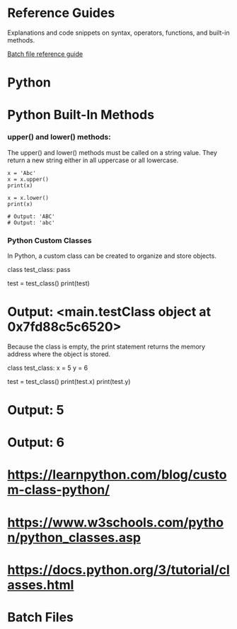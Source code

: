 # Reference Guides

Explanations and code snippets on syntax, operators, functions, and built-in methods.

[Batch file reference guide](#batch-files)

# Python 

# Python Built-In Methods

### upper() and lower() methods:

The upper() and lower() methods must be called on a string value. They return a new string either in all uppercase or all lowercase.

```
x = 'Abc'
x = x.upper()
print(x)

x = x.lower()
print(x)

# Output: 'ABC'
# Output: 'abc'
```
### Python Custom Classes

In Python, a custom class can be created to organize and store objects.

class test_class:
  pass

test = test_class()
print(test)

# Output: <__main__.testClass object at 0x7fd88c5c6520>

Because the class is empty, the print statement returns the memory address where the object is stored. 

class test_class:
  x = 5
  y = 6

test = test_class()
print(test.x)
print(test.y)

# Output: 5
# Output: 6

# https://learnpython.com/blog/custom-class-python/
# https://www.w3schools.com/python/python_classes.asp
# https://docs.python.org/3/tutorial/classes.html

# Batch Files
